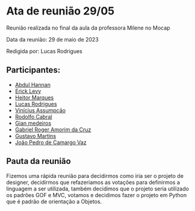 # Ata de reunião 29/05

Reunião realizada no final da aula da professora Milene no Mocap

Data da reunião: 29 de maio de 2023

Redigida por: Lucas Rodrigues

## Participantes:

- [Abdul Hannan](https://github.com/hannanhunny01)
- [Erick Levy](https://github.com/Ericklevy)
- [Heitor Marques](https://github.com/heitormsb)
- [Lucas Rodrigues](https://github.com/nickby2)
- [Vinícius Assumpção](https://github.com/viniman27)
- [Rodolfo Cabral](https://github.com/roddas)
- [Gian medeiros](https://github.com/GianMedeiros)
- [ Gabriel Roger Amorim da Cruz](https://github.com/GabrielRoger07)
- [Gustavo Martins](https://github.com/gustavomartins-github)
- [João Pedro de Camargo Vaz](https://github.com/JoaoPedro0803)

## Pauta da reunião

Fizemos uma rápida reunião para decidirmos como iria ser o projeto de designer, decidirmos que refazeriamos as votações para definirmos a linguagem a ser utilizada, também decidimos que o projeto seria utilizado os padrões GOF e MVC, votamos e decidimos fazer o projeto em Python que é padrão de orientação a Objetos.
